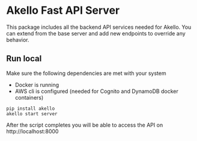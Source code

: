 # Akello Fast API Server

This package includes all the backend API services needed for Akello. You can extend from the base server and add new endpoints to override any behavior.

## Run local

Make sure the following dependencies are met with your system
* Docker is running
* AWS cli is configured (needed for Cognito and DynamoDB docker containers)

```shell
pip install akello
akello start server
```

After the script completes you will be able to access the API on http://localhost:8000

